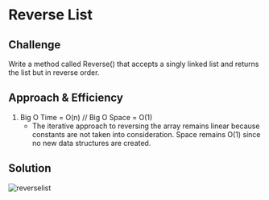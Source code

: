 # Reverse List

## Challenge
Write a method called Reverse() that accepts a singly linked list and returns the list but in reverse order.

## Approach & Efficiency

1. Big O Time = O(n) // Big O Space = O(1)
	- The iterative approach to reversing the array remains linear because constants are not taken into consideration.  Space remains O(1) since no new data structures are created.


## Solution

![reverselist](https://user-images.githubusercontent.com/25948479/47188218-069f0600-d2ec-11e8-92cc-d15de94007ad.jpg)

